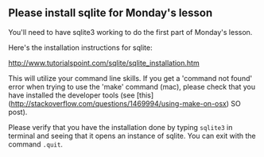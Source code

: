 ## Please install sqlite for Monday's lesson

You'll need to have sqlite3 working to do the first part of Monday's lesson.

Here's the installation instructions for sqlite:

http://www.tutorialspoint.com/sqlite/sqlite_installation.htm

This will utilize your command line skills. If you get a 'command not found' error when trying to use the 'make' command (mac), please check that you have installed the developer tools (see [this] (http://stackoverflow.com/questions/1469994/using-make-on-osx) SO post).

Please verify that you have the installation done by typing `sqlite3` in terminal and seeing that it opens an instance of sqlite. You can exit with the command `.quit`.
